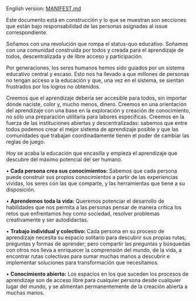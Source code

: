 English version: [MANIFEST.md](../MANIFESTO.md)

Este documento está en construcción y lo que se muestran son secciones que están bajo responsabilidad de las personas asignadas al issue correspondiente. 

Soñamos con una revolución que rompa el status-quo educativo. Soñamos con una comunidad construida por todos y creada para el aprendizaje de todos, descentralizada y de libre acceso y participación.

Por generaciones, los seres humanos hemos sido guiados por un sistema educativo central y escaso. Esto nos ha llevado a que millones de personas no tengan acceso a la educación y que, una vez en el sistema, se sientan frustrados por los logros no obtenidos. 

Creemos que el aprendizaje debería ser accesible para todos, sin importar dónde naciste, color y, mucho menos, dinero. Creemos en una orientación del aprendizaje con una base en la exploración y creación de conocimiento, no sólo una preparación utilitaria para labores específicas. Creemos en la fuerza de las instituciones abiertas y descentralizadas: sabemos que entre todos podemos crear el mejor sistema de aprendizaje posible y que las comunidades que trabajan coordinadamente tienen el poder de cambiar las reglas de juego.

Hoy se acaba la educación que encasilla y empieza el aprendizaje que descubre del máximo potencial del ser humano.


•	**Cada persona crea sus conocimientos:** Sabemos que cada persona puede construir sus propios conocimientos a partir de las experiencias vividas, los seres con las que comparte, y las herramientas que tiene a su disposición.

•	**Aprendemos toda la vida:** Queremos potenciar el desarrollo de habilidades que nos permita a las personas pensar de manera crítica los retos que enfrentamos hoy como sociedad, resolver problemas creativamente y ser autodidactas.

•	**Trabajo individual y colectivo:** Cada persona en su proceso de aprendizaje necesita su espacio solitario para descubrir sus propias rutas, preguntas y formas de aprender; pero compartir las preguntas y búsquedas con otros nos lleva a enriquecer la comprensión del mundo, de la vida, a encontrar rutas colectivas para sumar muchas manos a descubrir e implementar soluciones para transformación que necesitamos.

•	**Conocimiento abierto:** Los espacios en los que suceden los procesos de aprendizaje son de acceso libre para cualquier persona desde cualquier lugar del mundo, y se alimentan permanentemente de la creación abierta a muchas manos.
